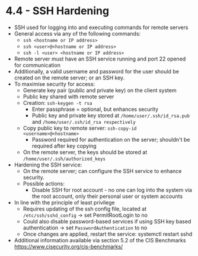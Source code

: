 # 4.4 - SSH Hardening

- SSH used for logging into and executing commands for remote servers
- General access via any of the following commands:
  - `ssh <hostname or IP address>`
  - `ssh <user>@<hostname or IP address>`
  - `ssh -l <user> <hostname or IP address>`
- Remote server must have an SSH service running and port 22 opened for communication
- Additionally, a valid username and password for the user should be created on the remote server; or an SSH key.
- To maximise security for access:
  - Generate key pair (public and private key) on the client system
  - Public key shared with remote server
  - Creation: `ssh-keygen -t rsa`
    - Enter passphrase = optional, but enhances security
    - Public key and private key stored at `/home/user/.ssh/id_rsa.pub` and `/home/user/.ssh/id_rsa respectively`
  - Copy public key to remote server: `ssh-copy-id <username>@<hostname>`
    - Password required for authentication on the server; shouldn't be required after key copying
  - On the remote server, the keys should be stored at `/home/user/.ssh/authorized_keys`
- Hardening the SSH service:
  - On the remote server; can configure the SSH service to enhance security.
  - Possible actions:
    - Disable SSH for root account - no one can log into the system via the root account, only their personal user or system accounts
- In line with the principle of least privilege
  - Requires updating of the ssh config file, located at `/etc/ssh/sshd_config` -> set PermitRootLogin to no
  - Could also disable password-based services if using SSH key based authentication -> set `PasswordAuthentication` to no
  - Once changes are applied, restart the service: systemctl restart sshd
- Additional information available via section 5.2 of the CIS Benchmarks
<https://www.cisecurity.org/cis-benchmarks/>
